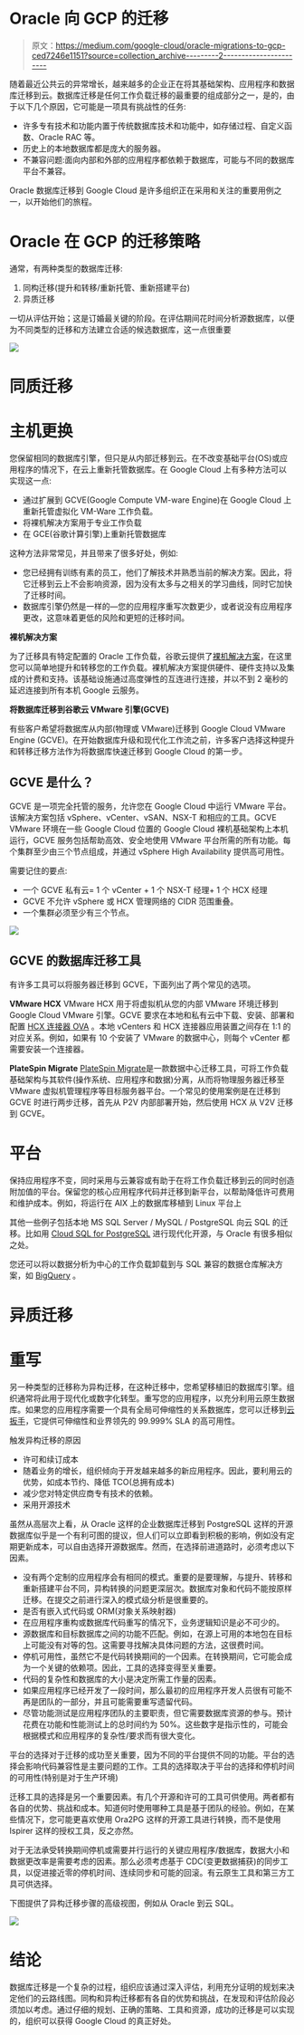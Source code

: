 # Oracle 向 GCP 的迁移

> 原文：<https://medium.com/google-cloud/oracle-migrations-to-gcp-ced7246e1151?source=collection_archive---------2----------------------->

随着最近公共云的异常增长，越来越多的企业正在将其基础架构、应用程序和数据库迁移到云。数据库迁移是任何工作负载迁移的最重要的组成部分之一，是的，由于以下几个原因，它可能是一项具有挑战性的任务:

*   许多专有技术和功能内置于传统数据库技术和功能中，如存储过程、自定义函数、Oracle RAC 等。
*   历史上的本地数据库都是庞大的服务器。
*   不兼容问题:面向内部和外部的应用程序都依赖于数据库，可能与不同的数据库平台不兼容。

Oracle 数据库迁移到 Google Cloud 是许多组织正在采用和关注的重要用例之一，以开始他们的旅程。

# Oracle 在 GCP 的迁移策略

通常，有两种类型的数据库迁移:

1.  同构迁移(提升和转移/重新托管、重新搭建平台)
2.  异质迁移

一切从评估开始；这是订婚最关键的阶段。在评估期间花时间分析源数据库，以便为不同类型的迁移和方法建立合适的候选数据库，这一点很重要

![](img/67e9a96a2d72238f1d2b96c7fe35f6c4.png)

# 同质迁移

# 主机更换

您保留相同的数据库引擎，但只是从内部迁移到云。在不改变基础平台(OS)或应用程序的情况下，在云上重新托管数据库。在 Google Cloud 上有多种方法可以实现这一点:

*   通过扩展到 GCVE(Google Compute VM-ware Engine)在 Google Cloud 上重新托管虚拟化 VM-Ware 工作负载。
*   将裸机解决方案用于专业工作负载
*   在 GCE(谷歌计算引擎)上重新托管数据库

这种方法非常常见，并且带来了很多好处，例如:

*   您已经拥有训练有素的员工，他们了解技术并熟悉当前的解决方案。因此，将它迁移到云上不会影响资源，因为没有太多与之相关的学习曲线，同时它加快了迁移时间。
*   数据库引擎仍然是一样的—您的应用程序重写次数更少，或者说没有应用程序更改，这意味着更低的风险和更短的迁移时间。

**裸机解决方案**

为了迁移具有特定配置的 Oracle 工作负载，谷歌云提供了[裸机解决方案](https://cloud.google.com/bare-metal)，在这里您可以简单地提升和转移您的工作负载。裸机解决方案提供硬件、硬件支持以及集成的计费和支持。该基础设施通过高度弹性的互连进行连接，并以不到 2 毫秒的延迟连接到所有本机 Google 云服务。

**将数据库迁移到谷歌云 VMware 引擎(GCVE)**

有些客户希望将数据库从内部(物理或 VMware)迁移到 Google Cloud VMware Engine (GCVE)。在开始数据库升级和现代化工作流之前，许多客户选择这种提升和转移迁移方法作为将数据库快速迁移到 Google Cloud 的第一步。

## GCVE 是什么？

GCVE 是一项完全托管的服务，允许您在 Google Cloud 中运行 VMware 平台。该解决方案包括 vSphere、vCenter、vSAN、NSX-T 和相应的工具。GCVE VMware 环境在一些 Google Cloud 位置的 Google Cloud 裸机基础架构上本机运行，GCVE 服务包括帮助高效、安全地使用 VMware 平台所需的所有功能。每个集群至少由三个节点组成，并通过 vSphere High Availability 提供高可用性。

需要记住的要点:

*   一个 GCVE 私有云= 1 个 vCenter + 1 个 NSX-T 经理+ 1 个 HCX 经理
*   GCVE 不允许 vSphere 或 HCX 管理网络的 CIDR 范围重叠。
*   一个集群必须至少有三个节点。

![](img/e37b7c50bcba5c6bb3621f145f44d1cf.png)

## GCVE 的数据库迁移工具

有许多工具可以将服务器迁移到 GCVE，下面列出了两个常见的选项。

**VMware HCX** VMware HCX 用于将虚拟机从您的内部 VMware 环境迁移到 Google Cloud VMware 引擎。GCVE 要求在本地和私有云中下载、安装、部署和配置 [HCX 连接器 OVA](https://docs.vmware.com/en/VMware-HCX/4.3/hcx-user-guide/GUID-A26BFB16-FA94-426F-8E18-15BAD4BF840E.html) 。本地 vCenters 和 HCX 连接器应用装置之间存在 1:1 的对应关系。例如，如果有 10 个安装了 VMware 的数据中心，则每个 vCenter 都需要安装一个连接器。

**PlateSpin Migrate** [PlateSpin Migrate](https://www.microfocus.com/en-us/products/platespin-migrate/overview)是一款数据中心迁移工具，可将工作负载基础架构与其软件(操作系统、应用程序和数据)分离，从而将物理服务器迁移至 VMware 虚拟机管理程序等目标服务器平台。一个常见的使用案例是在迁移到 GCVE 时进行两步迁移，首先从 P2V 内部部署开始，然后使用 HCX 从 V2V 迁移到 GCVE。

# 平台

保持应用程序不变，同时采用与云兼容或有助于在将工作负载迁移到云的同时创造附加值的平台。保留您的核心应用程序代码并迁移到新平台，以帮助降低许可费用和维护成本。例如，将运行在 AIX 上的数据库移植到 Linux 平台上

其他一些例子包括本地 MS SQL Server / MySQL / PostgreSQL 向云 SQL 的迁移。比如用 [Cloud SQL for PostgreSQL](https://cloud.google.com/sql) 进行现代化开源，与 Oracle 有很多相似之处。

您还可以将以数据分析为中心的工作负载卸载到与 SQL 兼容的数据仓库解决方案，如 [BigQuery](https://cloud.google.com/bigquery) 。

# 异质迁移

# 重写

另一种类型的迁移称为异构迁移，在这种迁移中，您希望移植旧的数据库引擎。组织通常将此用于现代化或数字化转型。重写您的应用程序，以充分利用云原生数据库。如果您的应用程序需要一个具有全局可伸缩性的关系数据库，您可以迁移到[云扳手](https://cloud.google.com/spanner)，它提供可伸缩性和业界领先的 99.999% SLA 的高可用性。

触发异构迁移的原因

*   许可和续订成本
*   随着业务的增长，组织倾向于开发越来越多的新应用程序。因此，要利用云的优势，如成本节约、降低 TCO(总拥有成本)
*   减少您对特定供应商专有技术的依赖。
*   采用开源技术

虽然从高层次上看，从 Oracle 这样的企业数据库迁移到 PostgreSQL 这样的开源数据库似乎是一个有利可图的提议，但人们可以立即看到积极的影响，例如没有定期更新成本，可以自由选择开源数据库。然而，在选择前进道路时，必须考虑以下因素。

*   没有两个定制的应用程序会有相同的模式。重要的是要理解，与提升、转移和重新搭建平台不同，异构转换的问题更深层次。数据库对象和代码不能按原样迁移。在提交之前进行深入的模式级分析是很重要的。
*   是否有嵌入式代码或 ORM(对象关系映射器)
*   在应用程序重构或数据库代码重写的情况下，业务逻辑知识是必不可少的。
*   源数据库和目标数据库之间的功能不匹配。例如，在源上可用的本地包在目标上可能没有对等的包。这需要寻找解决具体问题的方法，这很费时间。
*   停机可用性，虽然它不是代码转换期间的一个因素。在转换期间，它可能会成为一个关键的依赖项。因此，工具的选择变得至关重要。
*   代码的复杂性和数据库的大小是决定所需工作量的因素。
*   如果应用程序已经开发了一段时间，那么最初的应用程序开发人员很有可能不再是团队的一部分，并且可能需要重写遗留代码。
*   尽管功能测试是应用程序团队的主要职责，但它需要数据库资源的参与。预计花费在功能和性能测试上的总时间约为 50%。这些数字是指示性的，可能会根据模式和应用程序的复杂性/要求而有很大变化。

平台的选择对于迁移的成功至关重要，因为不同的平台提供不同的功能。平台的选择会影响代码兼容性是主要问题的工作。工具的选择取决于平台的选择和停机时间的可用性(特别是对于生产环境)

迁移工具的选择是另一个重要因素。有几个开源和许可的工具可供使用。两者都有各自的优势、挑战和成本。知道何时使用哪种工具是基于团队的经验。例如，在某些情况下，您可能更喜欢使用 Ora2PG 这样的开源工具进行转换，而不是使用 Ispirer 这样的授权工具，反之亦然。

对于无法承受转换期间停机或需要并行运行的关键应用程序/数据库，数据大小和数据更改率是需要考虑的因素。那么必须考虑基于 CDC(变更数据捕获)的同步工具，以促进接近零的停机时间、连续同步和可能的回滚。有云原生工具和第三方工具可供选择。

下图提供了异构迁移步骤的高级视图，例如从 Oracle 到云 SQL。

![](img/a92004e959429bddaf910105f44bed94.png)

# 结论

数据库迁移是一个复杂的过程，组织应该通过深入评估，利用充分证明的规划来决定他们的云路线图。同构和异构迁移都有各自的优势和挑战，在发现和评估阶段必须加以考虑。通过仔细的规划、正确的策略、工具和资源，成功的迁移是可以实现的，组织可以获得 Google Cloud 的真正好处。